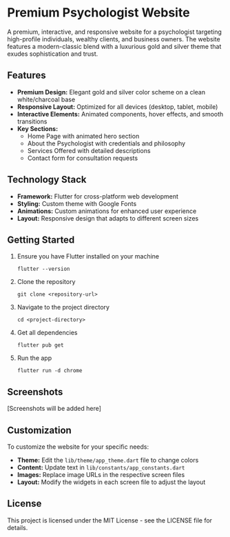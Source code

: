 # Premium Psychologist Website

A premium, interactive, and responsive website for a psychologist targeting high-profile individuals, wealthy clients, and business owners. The website features a modern-classic blend with a luxurious gold and silver theme that exudes sophistication and trust.

## Features

- **Premium Design:** Elegant gold and silver color scheme on a clean white/charcoal base
- **Responsive Layout:** Optimized for all devices (desktop, tablet, mobile)
- **Interactive Elements:** Animated components, hover effects, and smooth transitions
- **Key Sections:**
  - Home Page with animated hero section
  - About the Psychologist with credentials and philosophy
  - Services Offered with detailed descriptions
  - Contact form for consultation requests

## Technology Stack

- **Framework:** Flutter for cross-platform web development
- **Styling:** Custom theme with Google Fonts
- **Animations:** Custom animations for enhanced user experience
- **Layout:** Responsive design that adapts to different screen sizes

## Getting Started

1. Ensure you have Flutter installed on your machine
   ```
   flutter --version
   ```

2. Clone the repository
   ```
   git clone <repository-url>
   ```

3. Navigate to the project directory
   ```
   cd <project-directory>
   ```

4. Get all dependencies
   ```
   flutter pub get
   ```

5. Run the app
   ```
   flutter run -d chrome
   ```

## Screenshots

[Screenshots will be added here]

## Customization

To customize the website for your specific needs:

- **Theme:** Edit the `lib/theme/app_theme.dart` file to change colors
- **Content:** Update text in `lib/constants/app_constants.dart`
- **Images:** Replace image URLs in the respective screen files
- **Layout:** Modify the widgets in each screen file to adjust the layout

## License

This project is licensed under the MIT License - see the LICENSE file for details.
